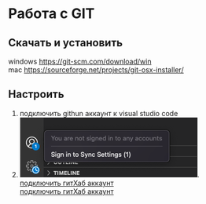 # Работа с GIT

## Скачать и установить
windows     https://git-scm.com/download/win  
mac         https://sourceforge.net/projects/git-osx-installer/  

## Настроить
1) подключить githun аккаунт к visual studio code  
2) ![image info](./git/step1.png).  
[подключить гитХаб аккаунт](https://github.com/Coursor-Frontend/cursor_fe_5/blob/main/Homeworks/Homework/03/git/step1.png)   
[подключить гитХаб аккаунт](/git/step2.png)  


